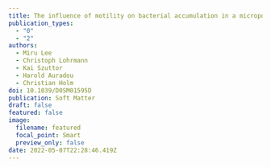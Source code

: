 ```yaml
---
title: The influence of motility on bacterial accumulation in a microporous channel
publication_types:
  - "0"
  - "2"
authors:
  - Miru Lee
  - Christoph Lohrmann
  - Kai Szuttor
  - Harold Auradou
  - Christian Holm
doi: 10.1039/D0SM01595D
publication: Soft Matter
draft: false
featured: false
image:
  filename: featured
  focal_point: Smart
  preview_only: false
date: 2022-05-07T22:28:46.419Z
---
```

